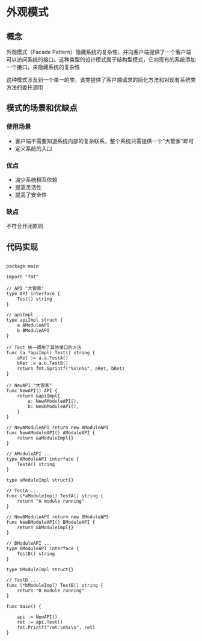 # 外观模式

## 概念

外观模式（Facade Pattern）隐藏系统的复杂性，并向客户端提供了一个客户端可以访问系统的接口。这种类型的设计模式属于结构型模式，它向现有的系统添加一个接口，来隐藏系统的复杂性

这种模式涉及到一个单一的类，该类提供了客户端请求的简化方法和对现有系统类方法的委托调用

## 模式的场景和优缺点

### 使用场景

- 客户端不需要知道系统内部的复杂联系，整个系统只需提供一个"大管家"即可
- 定义系统的入口

### 优点

- 减少系统相互依赖
- 提高灵活性
- 提高了安全性

### 缺点

不符合开闭原则

## 代码实现

```golang

package main

import "fmt"

// API "大管家"
type API interface {
	Test() string
}

// apiImpl ...
type apiImpl struct {
	a AModuleAPI
	b BModuleAPI
}

// Test 统一调用了其他接口的方法
func (a *apiImpl) Test() string {
	aRet := a.a.TestA()
	bRet := a.b.TestB()
	return fmt.Sprintf("%s\n%s", aRet, bRet)
}

// NewAPI "大管家"
func NewAPI() API {
	return &apiImpl{
		a: NewAModuleAPI(),
		b: NewBModuleAPI(),
	}
}

// NewAModuleAPI return new AModuleAPI
func NewAModuleAPI() AModuleAPI {
	return &aModuleImpl{}
}

// AModuleAPI ...
type AModuleAPI interface {
	TestA() string
}

type aModuleImpl struct{}

// TestA ...
func (*aModuleImpl) TestA() string {
	return "A module running"
}

// NewBModuleAPI return new BModuleAPI
func NewBModuleAPI() BModuleAPI {
	return &bModuleImpl{}
}

// BModuleAPI ...
type BModuleAPI interface {
	TestB() string
}

type bModuleImpl struct{}

// TestB ...
func (*bModuleImpl) TestB() string {
	return "B module running"
}

func main() {

	api := NewAPI()
	ret := api.Test()
	fmt.Printf("ret:\n%s\n", ret)
}

```
